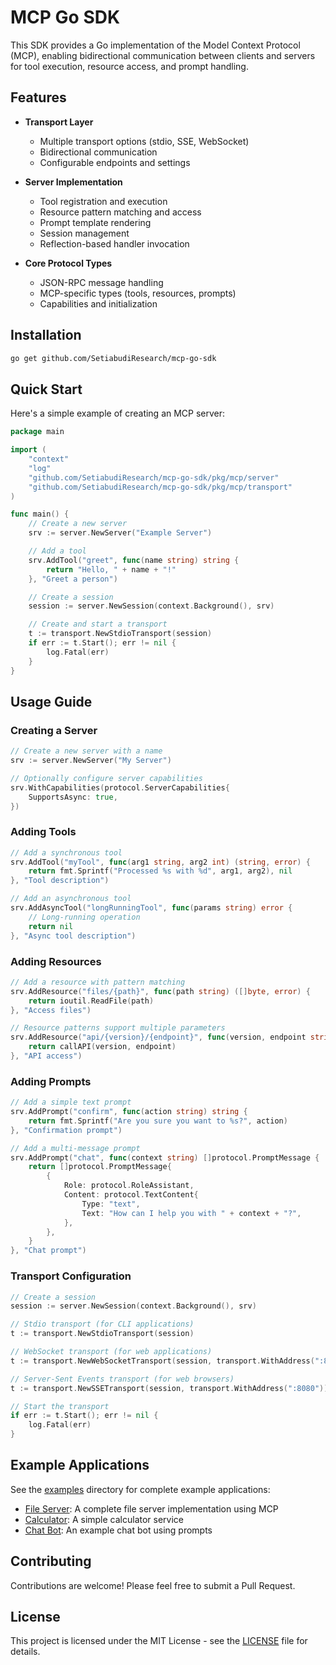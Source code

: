 # MCP Go SDK

This SDK provides a Go implementation of the Model Context Protocol (MCP), enabling bidirectional communication between clients and servers for tool execution, resource access, and prompt handling.

## Features

- **Transport Layer**
  - Multiple transport options (stdio, SSE, WebSocket)
  - Bidirectional communication
  - Configurable endpoints and settings

- **Server Implementation**
  - Tool registration and execution
  - Resource pattern matching and access
  - Prompt template rendering
  - Session management
  - Reflection-based handler invocation

- **Core Protocol Types**
  - JSON-RPC message handling
  - MCP-specific types (tools, resources, prompts)
  - Capabilities and initialization

## Installation

```bash
go get github.com/SetiabudiResearch/mcp-go-sdk
```

## Quick Start

Here's a simple example of creating an MCP server:

```go
package main

import (
    "context"
    "log"
    "github.com/SetiabudiResearch/mcp-go-sdk/pkg/mcp/server"
    "github.com/SetiabudiResearch/mcp-go-sdk/pkg/mcp/transport"
)

func main() {
    // Create a new server
    srv := server.NewServer("Example Server")

    // Add a tool
    srv.AddTool("greet", func(name string) string {
        return "Hello, " + name + "!"
    }, "Greet a person")

    // Create a session
    session := server.NewSession(context.Background(), srv)

    // Create and start a transport
    t := transport.NewStdioTransport(session)
    if err := t.Start(); err != nil {
        log.Fatal(err)
    }
}
```

## Usage Guide

### Creating a Server

```go
// Create a new server with a name
srv := server.NewServer("My Server")

// Optionally configure server capabilities
srv.WithCapabilities(protocol.ServerCapabilities{
    SupportsAsync: true,
})
```

### Adding Tools

```go
// Add a synchronous tool
srv.AddTool("myTool", func(arg1 string, arg2 int) (string, error) {
    return fmt.Sprintf("Processed %s with %d", arg1, arg2), nil
}, "Tool description")

// Add an asynchronous tool
srv.AddAsyncTool("longRunningTool", func(params string) error {
    // Long-running operation
    return nil
}, "Async tool description")
```

### Adding Resources

```go
// Add a resource with pattern matching
srv.AddResource("files/{path}", func(path string) ([]byte, error) {
    return ioutil.ReadFile(path)
}, "Access files")

// Resource patterns support multiple parameters
srv.AddResource("api/{version}/{endpoint}", func(version, endpoint string) (interface{}, error) {
    return callAPI(version, endpoint)
}, "API access")
```

### Adding Prompts

```go
// Add a simple text prompt
srv.AddPrompt("confirm", func(action string) string {
    return fmt.Sprintf("Are you sure you want to %s?", action)
}, "Confirmation prompt")

// Add a multi-message prompt
srv.AddPrompt("chat", func(context string) []protocol.PromptMessage {
    return []protocol.PromptMessage{
        {
            Role: protocol.RoleAssistant,
            Content: protocol.TextContent{
                Type: "text",
                Text: "How can I help you with " + context + "?",
            },
        },
    }
}, "Chat prompt")
```

### Transport Configuration

```go
// Create a session
session := server.NewSession(context.Background(), srv)

// Stdio transport (for CLI applications)
t := transport.NewStdioTransport(session)

// WebSocket transport (for web applications)
t := transport.NewWebSocketTransport(session, transport.WithAddress(":8080"))

// Server-Sent Events transport (for web browsers)
t := transport.NewSSETransport(session, transport.WithAddress(":8080"))

// Start the transport
if err := t.Start(); err != nil {
    log.Fatal(err)
}
```

## Example Applications

See the [examples](./examples) directory for complete example applications:

- [File Server](./examples/fileserver): A complete file server implementation using MCP
- [Calculator](./examples/calculator): A simple calculator service
- [Chat Bot](./examples/chatbot): An example chat bot using prompts

## Contributing

Contributions are welcome! Please feel free to submit a Pull Request.

## License

This project is licensed under the MIT License - see the [LICENSE](LICENSE) file for details. 
